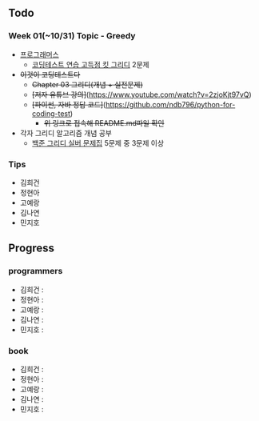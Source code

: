 
## Todo
### Week 01(~10/31) Topic - Greedy

- [프로그래머스](https://programmers.co.kr)
	- [코딩테스트 연습 고득점 킷 그리디](https://programmers.co.kr/learn/courses/30/parts/12244) 2문제
- ~~이것이 코딩테스트다~~
	- ~~Chapter 03 그리디(개념 + 실전문제)~~
	- ~~[저자 유튜브 강의]~~(https://www.youtube.com/watch?v=2zjoKjt97vQ)
	- ~~[파이썬, 자바 정답 코드]~~(https://github.com/ndb796/python-for-coding-test)
		- ~~위 링크로 접속해 README.md파일 확인~~
- 각자 그리디 알고리즘 개념 공부
	- [백준 그리디 실버 문제집](https://www.acmicpc.net/workbook/view/5838) 5문제 중 3문제 이상
### Tips

- 김희건
- 정현아
- 고예랑
- 김나연
- 민지호


## Progress

### programmers
- 김희건 : 
- 정현아 :
- 고예랑 :
- 김나연 :
- 민지호 :

### book
- 김희건 : 
- 정현아 :
- 고예랑 :
- 김나연 :
- 민지호 :





